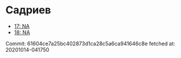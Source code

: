 # Садриев
- [17: NA](17.md)
- [18: NA](18.md)

Commit: 61604ce7a25bc402873d1ca28c5a6ca941646c8e
 fetched at: 20201014-041750
